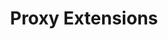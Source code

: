 ---
title: Proxy Extensions
description: Describes how to configure istio proxy extensions.
weight: 30
aliases:
- /docs/reference/config/proxy_extensions/
---